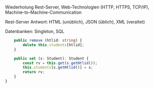 Wiederholung Rest-Server, Web-Technologien (HTTP, HTTPS, TCP/IP), Machine-to-Machine-Communication

Rest-Server Antwort: HTML (unüblich), JSON (üblich), XML (veraltet)

Datenbanken: Singleton, SQL

```typescript
    public remove (htlid: string) {
        delete this.students[htlid];
    }

    public set (s: Student): Student {
        const rv = this.get(s.getHtlid());
        this.students[s.getHtlid()] = s;
        return rv;
    }
}
```

